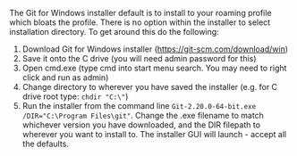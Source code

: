 The Git for Windows installer default is to install to your roaming profile which bloats the profile.  There is no option within the installer to select installation directory.  To get around this do the following:

1. Download Git for Windows installer (https://git-scm.com/download/win)
1. Save it onto the C drive (you will need admin password for this)
1. Open cmd.exe (type cmd into start menu search.  You may need to right click and run as admin)
1. Change directory to wherever you have saved the installer (e.g. for C drive root type: `chdir "C:\"`)
1. Run the installer from the command line `Git-2.20.0-64-bit.exe /DIR="C:\Program Files\git"`.  Change the .exe filename to match whichever version you have downloaded, and the DIR filepath to wherever you want to install to.
The installer GUI will launch - accept all the defaults.

